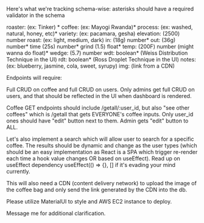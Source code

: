 Here's what we're tracking schema-wise:
asterisks should have a required validator in the schema

roaster: (ex: Tinker) *
coffee: (ex: Mayogi Rwanda)*
process: (ex: washed, natural, honey, etc)*
variety: (ex: pacamara, gesha)
elevation: (2500) number
roast: (ex: light, medium, dark) 
in: (18g) number*
out: (36g) number*
time (25s) number*
grind (1.5) float*
temp: (200F) number (might wanna do float)*
wedge: (5.7) number
wdt: boolean* (Weiss Distribution Technique in the UI)
rdt: boolean* (Ross Droplet Technique in the UI)
notes: (ex: blueberry, jasmine, cola, sweet, syrupy)
img: (link from a CDN)

Endpoints will require:

Full CRUD on coffee and full CRUD on users. Only admins get full CRUD on users, and that should be reflected in the UI when dashboard is rendered.

Coffee GET endpoints should include /getall/:user_id, but also "see other coffees" which is /getall that gets EVERYONE's coffee inputs. Only user_id ones should have "edit" button next to them. Admin gets "edit" button to ALL.

Let's also implement a search which will allow user to search for a specific coffee. The results should be dynamic and change as the user types (which should be an easy implementation as React is a SPA which trigger re-render each time a hook value changes OR based on useEffect). Read up on useEffect dependency useEffect(() => {}, [] if it's evading your mind currently.

This will also need a CDN (content delivery network) to upload the image of the coffee bag and only send the link generated by the CDN into the db.

Please utilize MaterialUI to style and AWS EC2 instance to deploy.

Message me for additional clarification.
